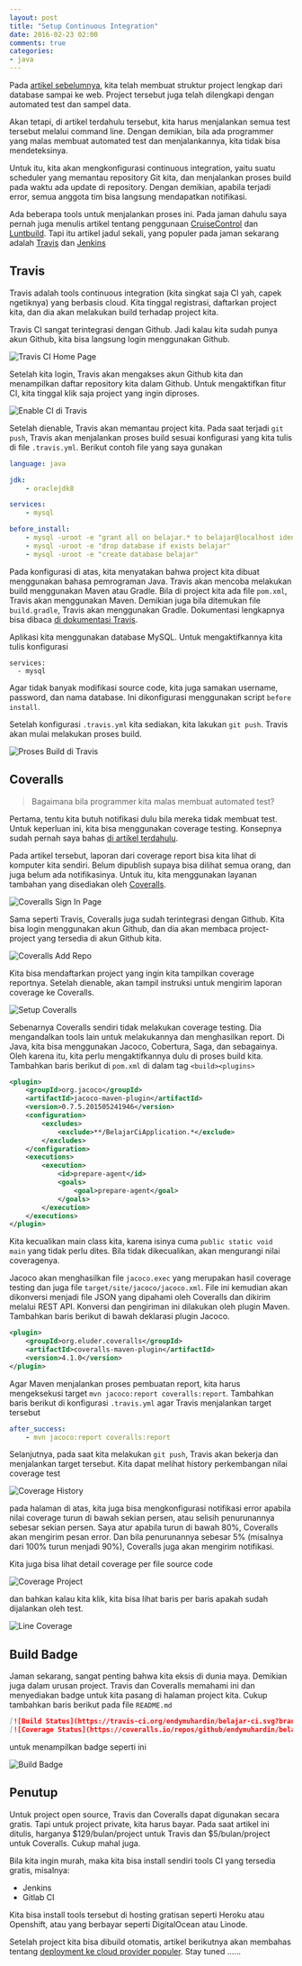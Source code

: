 ```yaml
---
layout: post
title: "Setup Continuous Integration"
date: 2016-02-23 02:00
comments: true
categories: 
- java
---
```

Pada [artikel sebelumnya](http://software.endy.muhardin.com/java/project-bootstrap-01/), kita telah membuat struktur project lengkap dari database sampai ke web. Project tersebut juga telah dilengkapi dengan automated test dan sampel data.

Akan tetapi, di artikel terdahulu tersebut, kita harus menjalankan semua test tersebut melalui command line. Dengan demikian, bila ada programmer yang malas membuat automated test dan menjalankannya, kita tidak bisa mendeteksinya.

Untuk itu, kita akan mengkonfigurasi continuous integration, yaitu suatu scheduler yang memantau repository Git kita, dan menjalankan proses build pada waktu ada update di repository. Dengan demikian, apabila terjadi error, semua anggota tim bisa langsung mendapatkan notifikasi.

Ada beberapa tools untuk menjalankan proses ini. Pada jaman dahulu saya pernah juga menulis artikel tentang penggunaan [CruiseControl](http://software.endy.muhardin.com/aplikasi/cruise-control/) dan [Luntbuild](http://software.endy.muhardin.com/java/luntbuild/). Tapi itu artikel jadul sekali, yang populer pada jaman sekarang adalah [Travis](https://travis-ci.org/) dan [Jenkins](http://jenkins-ci.org/)

<!--more-->

## Travis ##

Travis adalah tools continuous integration (kita singkat saja CI yah, capek ngetiknya) yang berbasis cloud. Kita tinggal registrasi, daftarkan project kita, dan dia akan melakukan build terhadap project kita.

Travis CI sangat terintegrasi dengan Github. Jadi kalau kita sudah punya akun Github, kita bisa langsung login menggunakan Github.

![Travis CI Home Page](https://lh3.googleusercontent.com/YVjGIJ31L9iwcOTdSAqzXULEoIqMGjFVnB9nFn-BGON6xnuEEYwz8YjQrvujRg_RR2bMF5y_KHvG=w586-h315-no)

Setelah kita login, Travis akan mengakses akun Github kita dan menampilkan daftar repository kita dalam Github. Untuk mengaktifkan fitur CI, kita tinggal klik saja project yang ingin diproses.

![Enable CI di Travis](https://lh3.googleusercontent.com/uXb5IrJuZUJaGcpM41-d-cgW8lId4PBU89M10Y1r-4UnoGgIi4aVyQKEpAyjzCFVvDGsXI1gheiS=w399-h315-no)

Setelah dienable, Travis akan memantau project kita. Pada saat terjadi `git push`, Travis akan menjalankan proses build sesuai konfigurasi yang kita tulis di file `.travis.yml`. Berikut contoh file yang saya gunakan

```yml
language: java

jdk:
    - oraclejdk8

services:
    - mysql

before_install: 
    - mysql -uroot -e "grant all on belajar.* to belajar@localhost identified by 'java'"
    - mysql -uroot -e "drop database if exists belajar"
    - mysql -uroot -e "create database belajar"
```

Pada konfigurasi di atas, kita menyatakan bahwa project kita dibuat menggunakan bahasa pemrograman Java. Travis akan mencoba melakukan build menggunakan Maven atau Gradle. Bila di project kita ada file `pom.xml`, Travis akan menggunakan Maven. Demikian juga bila ditemukan file `build.gradle`, Travis akan menggunakan Gradle. Dokumentasi lengkapnya bisa dibaca [di dokumentasi Travis](https://docs.travis-ci.com/user/languages/java).

Aplikasi kita menggunakan database MySQL. Untuk mengaktifkannya kita tulis konfigurasi

```
services:
  - mysql
```

Agar tidak banyak modifikasi source code, kita juga samakan username, password, dan nama database. Ini dikonfigurasi menggunakan script `before install`.

Setelah konfigurasi `.travis.yml` kita sediakan, kita lakukan `git push`. Travis akan mulai melakukan proses build.

![Proses Build di Travis](https://lh3.googleusercontent.com/klkqYfrSvq8NNxMJ2S7f-0ZMWawEFt4KKEmkD6YkrfDi4XBruAnZG7jH23kAzNivBU8h8nOpskf1=w580-h315-no)

## Coveralls ##

> Bagaimana bila programmer kita malas membuat automated test?

Pertama, tentu kita butuh notifikasi dulu bila mereka tidak membuat test. Untuk keperluan ini, kita bisa menggunakan coverage testing. Konsepnya sudah pernah saya bahas [di artikel terdahulu](http://software.endy.muhardin.com/java/ruthless-testing-2/).

Pada artikel tersebut, laporan dari coverage report bisa kita lihat di komputer kita sendiri. Belum dipublish supaya bisa dilihat semua orang, dan juga belum ada notifikasinya. Untuk itu, kita menggunakan layanan tambahan yang disediakan oleh [Coveralls](https://coveralls.io/).

![Coveralls Sign In Page](https://lh3.googleusercontent.com/z2J6XPuXliM_xCd4owr3MZ2CCZ-R81Uhc17p00jAJ1vZPzkO_-HTNnFiSWDwMlvh1i9_mGEmDWEK=w579-h315-no)

Sama seperti Travis, Coveralls juga sudah terintegrasi dengan Github. Kita bisa login menggunakan akun Github, dan dia akan membaca project-project yang tersedia di akun Github kita.

![Coveralls Add Repo](https://lh3.googleusercontent.com/UYBoUBRJVmqfxqFxkjlYzu9Eb8mgsxqAee2Bkn5hewrQOyQAsNkvjD59Gk1fI4lK4UfUfy-rGgln=w1069-h484-no)

Kita bisa mendaftarkan project yang ingin kita tampilkan coverage reportnya. Setelah dienable, akan tampil instruksi untuk mengirim laporan coverage ke Coveralls.

![Setup Coveralls](https://lh3.googleusercontent.com/3i4-oNere292oOkYbhFQQzgTw5ei0EN389pdh_gWGup1NF0VnzbzV5f9Y93cJXKnMCB6WpA2KMbl=w1362-h596-no)

Sebenarnya Coveralls sendiri tidak melakukan coverage testing. Dia mengandalkan tools lain untuk melakukannya dan menghasilkan report. Di Java, kita bisa menggunakan Jacoco, Cobertura, Saga, dan sebagainya. Oleh karena itu, kita perlu mengaktifkannya dulu di proses build kita. Tambahkan baris berikut di `pom.xml` di dalam tag `<build><plugins>`

```xml
<plugin>
    <groupId>org.jacoco</groupId>
    <artifactId>jacoco-maven-plugin</artifactId>
    <version>0.7.5.201505241946</version>
    <configuration>
        <excludes>
            <exclude>**/BelajarCiApplication.*</exclude>
        </excludes>
    </configuration>
    <executions>
        <execution>
            <id>prepare-agent</id>
            <goals>
                <goal>prepare-agent</goal>
            </goals>
        </execution>
    </executions>
</plugin>
```

Kita kecualikan main class kita, karena isinya cuma `public static void main` yang tidak perlu dites. Bila tidak dikecualikan, akan mengurangi nilai coveragenya.

Jacoco akan menghasilkan file `jacoco.exec` yang merupakan hasil coverage testing dan juga file `target/site/jacoco/jacoco.xml`. File ini kemudian akan dikonversi menjadi file JSON yang dipahami oleh Coveralls dan dikirim melalui REST API. Konversi dan pengiriman ini dilakukan oleh plugin Maven. Tambahkan baris berikut di bawah deklarasi plugin Jacoco.

```xml
<plugin>
    <groupId>org.eluder.coveralls</groupId>
    <artifactId>coveralls-maven-plugin</artifactId>
    <version>4.1.0</version>
</plugin>
```

Agar Maven menjalankan proses pembuatan report, kita harus mengeksekusi target `mvn jacoco:report coveralls:report`. Tambahkan baris berikut di konfigurasi `.travis.yml` agar Travis menjalankan target tersebut

```yml
after_success:
    - mvn jacoco:report coveralls:report
```

Selanjutnya, pada saat kita melakukan `git push`, Travis akan bekerja dan menjalankan target tersebut. Kita dapat melihat history perkembangan nilai coverage test

![Coverage History](https://lh3.googleusercontent.com/xpBSv6CxRsTD4nUfgsnpTnQzyApd8Dzc9oPlG2zks7nGIx6bkmXxRdTMkmHToysRfmOb9GrvwXiE=w570-h315-no)

pada halaman di atas, kita juga bisa mengkonfigurasi notifikasi error apabila nilai coverage turun di bawah sekian persen, atau selisih penurunannya sebesar sekian persen. Saya atur apabila turun di bawah 80%, Coveralls akan mengirim pesan error. Dan bila penurunannya sebesar 5% (misalnya dari 100% turun menjadi 90%), Coveralls juga akan mengirim notifikasi.

Kita juga bisa lihat detail coverage per file source code

![Coverage Project](https://lh3.googleusercontent.com/hFfcykMnmN23Bk31pJltj0UA6NB-Qg8r6r_ckH0NMuECuEioS99DtftmWpLP2nish9ZDeJrdGD2F=w326-h315-no)

dan bahkan kalau kita klik, kita bisa lihat baris per baris apakah sudah dijalankan oleh test.

![Line Coverage](https://lh3.googleusercontent.com/Sjl1xIQnokrCTqYPqlWR8t37zrb5LuGnY1qZ5BeVRJI_FoMdSGzKBIOyJygFCLlrl8MfTcW_lBaM=s315-no)

## Build Badge ##

Jaman sekarang, sangat penting bahwa kita eksis di dunia maya. Demikian juga dalam urusan project. Travis dan Coveralls memahami ini dan menyediakan badge untuk kita pasang di halaman project kita. Cukup tambahkan baris berikut pada file `README.md`

```md
[![Build Status](https://travis-ci.org/endymuhardin/belajar-ci.svg?branch=master)](https://travis-ci.org/endymuhardin/belajar-ci)
[![Coverage Status](https://coveralls.io/repos/github/endymuhardin/belajar-ci/badge.svg?branch=master)](https://coveralls.io/github/endymuhardin/belajar-ci?branch=master)
```

untuk menampilkan badge seperti ini

![Build Badge](https://lh3.googleusercontent.com/Q5nXA4u7k-2TN_JVVq8rzAIG-6BT-mnT4rLqr8CIyZOEsJ8mY78I4Ua14VJrPSYWkQdN6wYN8oSo=w423-h315-no)

## Penutup ##

Untuk project open source, Travis dan Coveralls dapat digunakan secara gratis. Tapi untuk project private, kita harus bayar. Pada saat artikel ini ditulis, harganya $129/bulan/project untuk Travis dan $5/bulan/project untuk Coveralls. Cukup mahal juga.

Bila kita ingin murah, maka kita bisa install sendiri tools CI yang tersedia gratis, misalnya:

* Jenkins
* Gitlab CI

Kita bisa install tools tersebut di hosting gratisan seperti Heroku atau Openshift, atau yang berbayar seperti DigitalOcean atau Linode.

Setelah project kita bisa dibuild otomatis, artikel berikutnya akan membahas tentang [deployment ke cloud provider populer](http://software.endy.muhardin.com/java/project-bootstrap-03/). Stay tuned ......

